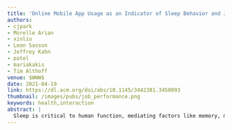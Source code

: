 ```yaml
---
title: 'Online Mobile App Usage as an Indicator of Sleep Behavior and Job Performance'
authors: 
- cjpark
- Morelle Arian
- xinliu
- Leon Sasson
- Jeffrey Kahn
- patel
- mariakakis
- Tim Althoff
venue: $WWW$
date: 2021-04-19
link: https://dl.acm.org/doi/abs/10.1145/3442381.3450093
thumbnail: /images/pubs/job_performance.png
keywords: health,interaction
abstract: |
  Sleep is critical to human function, mediating factors like memory, mood, energy, and alertness; therefore, it is commonly conjectured that a good night’s sleep is important for job performance. However, both real-world sleep behavior and job performance are difficult to measure at scale. In this work, we demonstrate that people’s everyday interactions with online mobile apps can reveal insights into their job performance in real-world contexts. We present an observational study in which we objectively tracked the sleep behavior and job performance of salespeople (N = 15) and athletes (N = 19) for 18 months, leveraging a mattress sensor and online mobile app to conduct the largest study of this kind to date. We first demonstrate that cumulative sleep measures are significantly correlated with job performance metrics, showing that an hour of daily sleep loss for a week was associated with a 9.0% average reduction in contracts established for salespeople and a 9.5% average reduction in game grade for the athletes. We then investigate the utility of online app interaction time as a passively collectible and scalable performance indicator. We show that app interaction time is correlated with the job performance of the athletes, but not the salespeople. To support that our app-based performance indicator truly captures meaningful variation in psychomotor function as it relates to sleep and is robust against potential confounds, we conducted a second study to evaluate the relationship between sleep behavior and app interaction time in a cohort of 274 participants. Using a generalized additive model to control for per-participant random effects, we demonstrate that participants who lost one hour of daily sleep for a week exhibited average app interaction times that were 5.0% slower. We also find that app interaction time exhibits meaningful chronobiologically consistent correlations with sleep history, time awake, and circadian rhythms. The findings from this work reveal an opportunity for online app developers to generate new insights regarding cognition and productivity.
---
```

